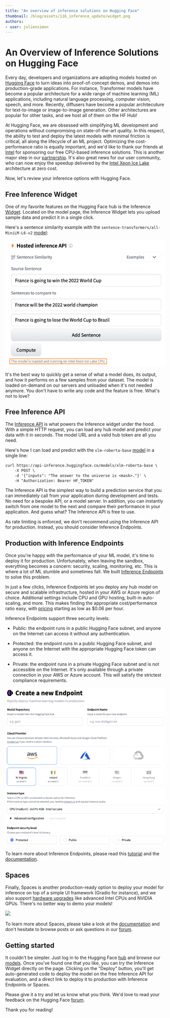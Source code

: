 ```yaml
---
title: "An overview of inference solutions on Hugging Face"
thumbnail: /blog/assets/116_inference_update/widget.png
authors:
- user: juliensimon
---
```


# An Overview of Inference Solutions on Hugging Face



Every day, developers and organizations are adopting models hosted on [Hugging Face](https://huggingface.co/models) to turn ideas into proof-of-concept demos, and demos into production-grade applications. For instance, Transformer models have become a popular architecture for a wide range of machine learning (ML) applications, including natural language processing, computer vision, speech, and more. Recently, diffusers have become a popular architecuture for text-to-image or image-to-image generation. Other architectures are popular for other tasks, and we host all of them on the HF Hub!

At Hugging Face, we are obsessed with simplifying ML development and operations without compromising on state-of-the-art quality. In this respect, the ability to test and deploy the latest models with minimal friction is critical, all along the lifecycle of an ML project. Optimizing the cost-performance ratio is equally important, and we'd like to thank our friends at [Intel](https://huggingface.co/intel) for sponsoring our free CPU-based inference solutions. This is another major step in our [partnership](https://huggingface.co/blog/intel). It's also great news for our user community, who can now enjoy the speedup delivered by the [Intel Xeon Ice Lake](https://www.intel.com/content/www/us/en/products/docs/processors/xeon/3rd-gen-xeon-scalable-processors-brief.html) architecture at zero cost.

Now, let's review your inference options with Hugging Face.

## Free Inference Widget

One of my favorite features on the Hugging Face hub is the Inference [Widget](https://huggingface.co/docs/hub/models-widgets). Located on the model page, the Inference Widget lets you upload sample data and predict it in a single click. 

Here's a sentence similarity example with the `sentence-transformers/all-MiniLM-L6-v2` [model](https://huggingface.co/sentence-transformers/all-MiniLM-L6-v2):

<kbd>
  <img src="assets/116_inference_update/widget.png">
</kbd>

It's the best way to quickly get a sense of what a model does, its output, and how it performs on a few samples from your dataset. The model is loaded on-demand on our servers and unloaded when it's not needed anymore. You don't have to write any code and the feature is free. What's not to love?
 
## Free Inference API

The [Inference API](https://huggingface.co/docs/api-inference/) is what powers the Inference widget under the hood. With a simple HTTP request, you can load any hub model and predict your data with it in seconds. The model URL and a valid hub token are all you need.

Here's how I can load and predict with the `xlm-roberta-base` [model](https://huggingface.co/xlm-roberta-base) in a single line:

```
curl https://api-inference.huggingface.co/models/xlm-roberta-base \
	-X POST \
	-d '{"inputs": "The answer to the universe is <mask>."}' \
	-H "Authorization: Bearer HF_TOKEN"
```

The Inference API is the simplest way to build a prediction service that you can immediately call from your application during development and tests. No need for a bespoke API, or a model server. In addition, you can instantly switch from one model to the next and compare their performance in your application. And guess what? The Inference API is free to use. 

As rate limiting is enforced, we don't recommend using the Inference API for production. Instead, you should consider Inference Endpoints.

## Production with Inference Endpoints

Once you're happy with the performance of your ML model, it's time to deploy it for production. Unfortunately, when leaving the sandbox, everything becomes a concern: security, scaling, monitoring, etc. This is where a lot of ML stumble and sometimes fall.
We built [Inference Endpoints](https://huggingface.co/inference-endpoints) to solve this problem.

In just a few clicks, Inference Endpoints let you deploy any hub model on secure and scalable infrastructure, hosted in your AWS or Azure region of choice. Additional settings include CPU and GPU hosting, built-in auto-scaling, and more. This makes finding the appropriate cost/performance ratio easy, with [pricing](https://huggingface.co/pricing#endpoints) starting as low as $0.06 per hour.

Inference Endpoints support three security levels:

* Public: the endpoint runs in a public Hugging Face subnet, and anyone on the Internet can access it without any authentication.

* Protected: the endpoint runs in a public Hugging Face subnet, and anyone on the Internet with the appropriate Hugging Face token can access it.

* Private: the endpoint runs in a private Hugging Face subnet and is not accessible on the Internet. It's only available through a private connection in your AWS or Azure account. This will satisfy the strictest compliance requirements.

<kbd>
  <img src="assets/116_inference_update/endpoints.png">
</kbd>

To learn more about Inference Endpoints, please read this [tutorial](https://huggingface.co/blog/inference-endpoints) and the [documentation](https://huggingface.co/docs/inference-endpoints/).

## Spaces

Finally, Spaces is another production-ready option to deploy your model for inference on top of a simple UI framework (Gradio for instance), and we also support [hardware upgrades](/docs/hub/spaces-gpus) like advanced Intel CPUs and NVIDIA GPUs. There's no better way to demo your models! 

<kbd>
  <img src="https://huggingface.co/datasets/huggingface/documentation-images/resolve/main/hub/spaces-gpu-settings.png">
</kbd>

To learn more about Spaces,  please take a look at the [documentation](https://huggingface.co/docs/hub/spaces) and don't hesitate to browse posts or ask questions in our [forum](https://discuss.huggingface.co/c/spaces/24).
## Getting started

It couldn't be simpler. Just log in to the Hugging Face [hub](https://huggingface.co/) and browse our [models](https://huggingface.co/models). Once you've found one that you like, you can try the Inference Widget directly on the page. Clicking on the "Deploy" button, you'll get auto-generated code to deploy the model on the free Inference API for evaluation, and a direct link to deploy it to production with Inference Endpoints or Spaces.

Please give it a try and let us know what you think. We'd love to read your feedback on the Hugging Face [forum](https://discuss.huggingface.co/).

Thank you for reading!




